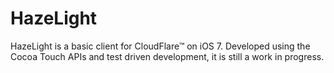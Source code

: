 HazeLight
=========

HazeLight is a basic client for CloudFlare™ on iOS 7. Developed using the Cocoa Touch APIs and test driven development, it is still a work in progress.
